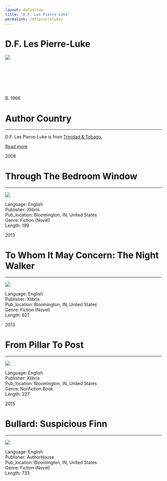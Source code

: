 ```yaml
---
layout: defaultau
title: "D.F. Les Pierre-Luke"
permalink: /dflpierreluke/
---
```

<!-- partial:index.partial.html -->
<div class="content">
     <h1>D.F. Les Pierre-Luke</h1>
    <div class="quote">
        <div><img src="https://scontent.fdcf1-1.fna.fbcdn.net/v/t1.18169-9/10632772_1549098398641526_2111077609352762121_n.jpg?_nc_cat=108&ccb=1-7&_nc_sid=174925&_nc_ohc=O97THV1kinQAX_gZoyL&_nc_ht=scontent.fdcf1-1.fna&oh=00_AfCNz1_Yfmd_Qix-cUSp6LSO2kjjL8denltkQkcbL8PE9w&oe=63C01AEA" class="logo"></div>
    </div>
    <div class="timeline">
        <div style="padding-bottom:100px;"></div>
        <div class="block">
             <div class="date right"><p class="right"> B. 1966 </p></div>
            <div class="dot"></div>
            <div class="left first">
            <div class="author_country">
                <h1>Author Country</h1><hr>
          <div class="aclocation">  <p>D.F. Les Pierre-Luke is from <a href="{{ site.baseurl }}/62">Trinidad & Tobago.</a></p></div>
              <div class="acreadmore">  <a href="WIKI LINK" target="_blank">Read more</a></div>
            </div>
            </div>
        <div class="block">
            <div class="date left"><p class="left">2006</p></div>
            <div class="dot"></div>
            <div class="right hide">
                <h1>Through The Bedroom Window</h1><hr>
                <p><img src="https://m.media-amazon.com/images/I/417pyCnkOrL._SX331_BO1,204,203,200_.jpg"></p>
                <p>
                Language: English<br/>
                Publisher: Xlibris<br/>
                Pub_location: Bloomington, IN, United States<br/>
                Genre: Fiction (Novel)<br/>
                Length: 199<br/>                   </p>
            </div>
        </div>
       <div class="block">
            <div class="date right"><p class="right">2013</p></div>
            <div class="dot"></div>
            <div class="left hide">
                <h1>To Whom It May Concern: The Night Walker</h1><hr>
                <p><img src="https://m.media-amazon.com/images/I/41KTg65X1+L._SY346_.jpg"></p>
                <p>
                Language: English<br/>
                Publisher: Xlibris<br/>
                Pub_location: Bloomington, IN, United States<br/>
                Genre: Fiction (Novel)<br/>
                Length: 621<br/>                   </p>
            </div>
        </div>
       <div class="block">
            <div class="date left"><p class="left">2013</p></div>
            <div class="dot"></div>
            <div class="right hide">
                <h1>From Pillar To Post</h1><hr>
                <p><img src="https://books.google.dm/books/content?id=HKoOMQ_y5vMC&pg=PP1&img=1&zoom=3&hl=en&sig=ACfU3U1gmjby9sC_MM8jH-p29IGq9anyTA&w=1280"></p>
                <p>
                Language: English<br/>
                Publisher: Xlibris<br/>
                Pub_location: Bloomington, IN, United States<br/>
                Genre: Nonfiction Book<br/>
                Length: 227<br/>                   </p>
            </div>
        </div>
       <div class="block">
            <div class="date right"><p class="right">2015</p></div>
            <div class="dot"></div>
            <div class="left hide">
                <h1>Bullard: Suspicious Finn</h1><hr>
                <p><img src="https://encrypted-tbn3.gstatic.com/images?q=tbn:ANd9GcRx18Psb4pURjfOS1thTq1DgExATM3jJxoQSxSVv3IGq9ln4B1v"></p>
                <p>
                Language: English<br/>
                Publisher: AuthorHouse<br/>
                Pub_location: Bloomington, IN, United States<br/>
                Genre: Fiction (Novel)<br/>
                Length: 733<br/>                   </p>
            </div>
        </div>
  <!-- partial -->
<script src='https://cdnjs.cloudflare.com/ajax/libs/jquery/3.1.1/jquery.min.js'></script><script  src="{{ site.baseurl }}/assets/js/authorscript.js"></script>